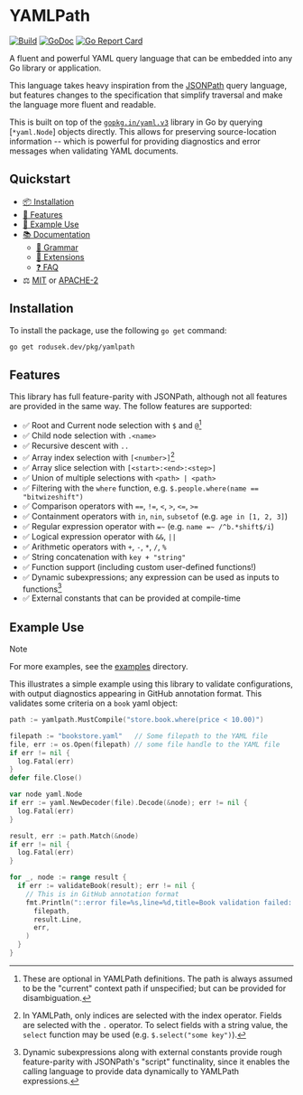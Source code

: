 # YAMLPath

[![Build](https://github.com/bitwizeshift/go-yamlpath/actions/workflows/build-and-test.yaml/badge.svg)](https://github.com/bitwizeshift/go-yamlpath/actions/workflows/build-and-test.yaml)
[![GoDoc](https://godoc.org/rodusek.dev/pkg/yamlpath?status.svg)](https://godoc.org/rodusek.dev/pkg/yamlpath)
[![Go Report Card](https://goreportcard.com/badge/rodusek.dev/pkg/yamlpath)](https://goreportcard.com/report/rodusek.dev/pkg/yamlpath)

A fluent and powerful YAML query language that can be embedded into any Go
library or application.

This language takes heavy inspiration from the [JSONPath] query language, but
features changes to the specification that simplify traversal and make the
language more fluent and readable.

This is built on top of the [`gopkg.in/yaml.v3`] library in Go by querying
[`*yaml.Node`] objects directly. This allows for preserving source-location
information -- which is powerful for providing diagnostics and error messages
when validating YAML documents.

[JSONPath]: https://goessner.net/articles/JsonPath/
[`gopkg.in/yaml.v3`]: https://gopkg.in/yaml.v3

## Quickstart

* [📦 Installation](#installation)
* [🧾 Features](#features)
* [🚂 Example Use](#example-use)
* [📚 Documentation](./docs/index.md)
  * [📄 Grammar](./data/yamlpath.g4)
  * [🔗 Extensions](./docs/extensions.md)
  * [❓ FAQ](./docs/faq.md)
* ⚖️ [MIT](./LICENSE-MIT) or [APACHE-2](./LICENSE-APACHE)

## Installation

To install the package, use the following `go get` command:

```sh
go get rodusek.dev/pkg/yamlpath
```

## Features

This library has full feature-parity with JSONPath, although not all features
are provided in the same way. The follow features are supported:

* ✅ Root and Current node selection with `$` and `@`[^1]
* ✅ Child node selection with `.<name>`
* ✅ Recursive descent with `..`
* ✅ Array index selection with `[<number>]`[^2]
* ✅ Array slice selection with `[<start>:<end>:<step>]`
* ✅ Union of multiple selections with `<path> | <path>`
* ✅ Filtering with the `where` function, e.g. `$.people.where(name == "bitwizeshift")`
* ✅ Comparison operators with `==`, `!=`, `<`, `>`, `<=`, `>=`
* ✅ Containment operators with `in`, `nin`, `subsetof` (e.g. `age in [1, 2, 3]`)
* ✅ Regular expression operator with `=~` (e.g. `name =~ /^b.*shift$/i`)
* ✅ Logical expression operator with `&&`, `||`
* ✅ Arithmetic operators with `+`, `-`, `*`, `/`, `%`
* ✅ String concatenation with `key + "string"`
* ✅ Function support (including custom user-defined functions!)
* ✅ Dynamic subexpressions; any expression can be used as inputs to functions[^3]
* ✅ External constants that can be provided at compile-time

[^1]: These are optional in YAMLPath definitions. The path is always assumed to
      be the "current" context path if unspecified; but can be provided for
      disambiguation.
[^2]: In YAMLPath, only indices are selected with the index operator. Fields are
      selected with the `.` operator. To select fields with a string value, the
      `select` function may be used (e.g. `$.select("some key")`).
[^3]: Dynamic subexpressions along with external constants provide rough
      feature-parity with JSONPath's "script" functinality, since it enables the
      calling language to provide data dynamically to YAMLPath expressions.

## Example Use

> [!NOTE]
> For more examples, see the [examples](./_examples) directory.

This illustrates a simple example using this library to validate configurations,
with output diagnostics appearing in GitHub annotation format. This validates
some criteria on a `book` yaml object:

```go
path := yamlpath.MustCompile("store.book.where(price < 10.00)")

filepath := "bookstore.yaml"   // Some filepath to the YAML file
file, err := os.Open(filepath) // some file handle to the YAML file
if err != nil {
  log.Fatal(err)
}
defer file.Close()

var node yaml.Node
if err := yaml.NewDecoder(file).Decode(&node); err != nil {
  log.Fatal(err)
}

result, err := path.Match(&node)
if err != nil {
  log.Fatal(err)
}

for _, node := range result {
  if err := validateBook(result); err != nil {
    // This is in GitHub annotation format
    fmt.Println("::error file=%s,line=%d,title=Book validation failed::%v",
      filepath,
      result.Line,
      err,
    )
  }
}
```
